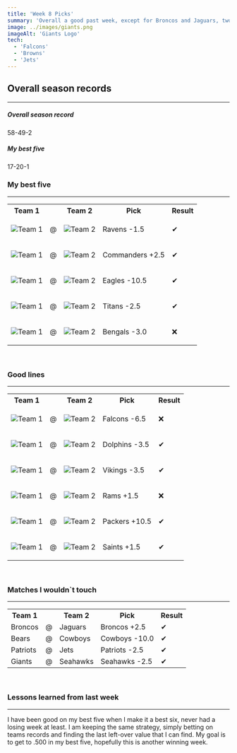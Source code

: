 ```yaml
---
title: 'Week 8 Picks'
summary: 'Overall a good past week, except for Broncos and Jaguars, two teams that have burned me all season long, and they face off this week, so they will only burn me once. This week is probably the toughest I have seen all season, lets ride and see'
image: ../images/giants.png
imageAlt: 'Giants Logo'
tech:
  - 'Falcons'
  - 'Browns'
  - 'Jets'
---
```


## Overall season records

---

<h5> Overall season record </h5>
58-49-2

<h5> My best five </h5>
17-20-1

### My best five

---

<table class="picks_table">
    <tr>
        <th>Team 1</th>
        <th></th>
        <th>Team 2</th>
        <th>Pick</th>
        <th>Result</th>
    </tr> 
    <tr>
        <td><img src="/images/ravens.png"  alt="Team 1"></td>
        <td>@</td>
        <td><img src="/images/buccaneers.png"  alt="Team 2"></td>
        <td><p>Ravens -1.5</p></td>
        <td>✔</td>
    </tr>
    <tr>
        <td><img src="/images/wft.png"  alt="Team 1"></td>
        <td>@</td>
        <td><img src="/images/colts.png"  alt="Team 2"></td>
        <td><p>Commanders +2.5</p></td>
        <td>✔</td>
    </tr>
    <tr>
        <td><img src="/images/steelers.png"  alt="Team 1"></td>
        <td>@</td>
        <td><img src="/images/eagles.png"  alt="Team 2"></td>
        <td><p>Eagles -10.5</p></td>
        <td>✔</td>
    </tr> 
    <tr>
        <td><img src="/images/titans.png"  alt="Team 1"></td>
        <td>@</td>
        <td><img src="/images/texans.png"  alt="Team 2"></td>
        <td><p>Titans -2.5</p></td>
        <td>✔</td>
    </tr>
    <tr>
        <td><img src="/images/bengals.png"  alt="Team 1" ></td>
        <td>@</td>
        <td><img src="/images/browns.png"  alt="Team 2" ></td>
        <td><p>Bengals -3.0</p></td>
        <td>❌</td>
    </tr>
</table>
<br />

### Good lines

---

<table class="picks_table">
    <tr>
        <th>Team 1</th>
        <th></th>
        <th>Team 2</th>
        <th>Pick</th>
        <th>Result</th>
    </tr> 
    <tr>
        <td><img src="/images/panthers.png"  alt="Team 1"></td>
        <td>@</td>
        <td><img src="/images/falcons.png"  alt="Team 2"></td>
        <td><p>Falcons -6.5</p></td>
        <td>❌</td>
    </tr>
    <tr>
        <td><img src="/images/dolphins.png"  alt="Team 1"></td>
        <td>@</td>
        <td><img src="/images/lions.png"  alt="Team 2"></td>
        <td><p>Dolphins -3.5</p></td>
        <td>✔</td>
    </tr>
    <tr>
        <td><img src="/images/cardinals.png"  alt="Team 1"></td>
        <td>@</td>
        <td><img src="/images/vikings.png"  alt="Team 2"></td>
        <td><p>Vikings -3.5</p></td>
        <td>✔</td>
    </tr>
    <tr>
        <td><img src="/images/49ers.png"  alt="Team 1"></td>
        <td>@</td>
        <td><img src="/images/rams.png"  alt="Team 2"></td>
        <td><p>Rams +1.5</p></td>
        <td>❌</td>
    </tr> 
    <tr>
        <td><img src="/images/packers.png"  alt="Team 1" ></td>
        <td>@</td>
        <td><img src="/images/bills.png"  alt="Team 2" ></td>
        <td><p>Packers +10.5</p></td>
        <td>✔</td>
    </tr>
    <tr>
        <td><img src="/images/raiders.png"  alt="Team 1"></td>
        <td>@</td>
        <td><img src="/images/saints.png"  alt="Team 2"></td>
        <td><p>Saints +1.5</p></td>
        <td>✔</td>
    </tr>
</table>
<br />

### Matches I wouldn`t touch

---

<table class="picks_table">
    <tr>
        <th>Team 1</th>
        <th></th>
        <th>Team 2</th>
        <th>Pick</th>
        <th>Result</th>
    </tr> 
    <tr>
        <td>Broncos</td><td>@</td><td>Jaguars</td>
        <td>Broncos +2.5</td><td>✔</td>
    </tr>
    <tr>
        <td>Bears</td><td>@</td><td>Cowboys</td>
        <td>Cowboys -10.0</td><td>✔</td>
    </tr> 
    <tr>
        <td>Patriots</td><td>@</td><td>Jets</td>
        <td>Patriots -2.5</td><td>✔</td>
    </tr> 
    <tr>
        <td>Giants</td><td>@</td><td>Seahawks</td>
        <td>Seahawks -2.5</td><td>✔</td>
    </tr> 
</table>
<br />

### Lessons learned from last week

---

I have been good on my best five when I make it a best six, never had a losing week at least. I am keeping the same strategy, simply betting on teams records and finding the last left-over value that I can find. My goal is to get to .500 in my best five, hopefully this is another winning week.
